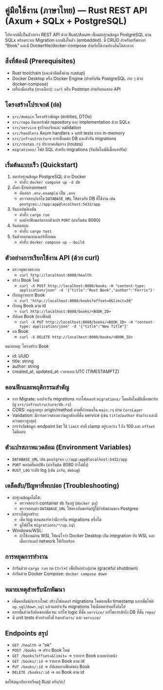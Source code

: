 # คู่มือใช้งาน (ภาษาไทย) — Rust REST API (Axum + SQLx + PostgreSQL)

โปรเจกต์นี้เป็นตัวอย่าง REST API ด้วย Rust/Axum เชื่อมต่อฐานข้อมูล PostgreSQL ผ่าน SQLx พร้อมระบบ Migration แบบฝังในตัว (embedded). มี CRUD สำหรับทรัพยากร "Book" และมี Dockerfile/docker-compose สำหรับใช้งานท้องถิ่นได้สะดวก

## สิ่งที่ต้องมี (Prerequisites)
- Rust toolchain (แนะนำติดตั้งผ่าน rustup)
- Docker Desktop หรือ Docker Engine (สำหรับรัน PostgreSQL ง่าย ๆ ด้วย docker-compose)
- เครื่องมือเสริม (ทางเลือก): `curl` หรือ Postman สำหรับทดสอบ API

## โครงสร้างโปรเจกต์ (ย่อ)
- `src/domain` โครงสร้างข้อมูล (entities, DTOs)
- `src/repo` อินเตอร์เฟส repository และ implementation ด้วย SQLx
- `src/service` ธุรกิจลอจิกและ validation
- `src/handlers` Axum handlers + unit tests แบบ in-memory
- `src/infrastructure` การเชื่อมต่อ DB และตัวรัน migrations
- `src/routes.rs` ประกาศเส้นทาง (routes)
- `migrations/` ไฟล์ SQL สำหรับ migrations (รันอัตโนมัติเมื่อแอปรัน)

## เริ่มต้นแบบเร็ว (Quickstart)
1) สตาร์ทฐานข้อมูล PostgreSQL ด้วย Docker
   - คำสั่ง: `docker compose up -d db`
2) ตั้งค่า Environment
   - คัดลอก `.env.example` เป็น `.env`
   - ตรวจสอบ/แก้ไข `DATABASE_URL` ให้ตรงกับ DB ที่ใช้งาน เช่น `postgres://app:app@localhost:5432/app`
3) รันแอปพลิเคชัน
   - คำสั่ง: `cargo run`
   - แอปจะฟังพอร์ตจากตัวแปร `PORT` (ค่าเริ่มต้น 8080)
4) รันทดสอบ
   - คำสั่ง: `cargo test`
5) รันด้วยคอนเทนเนอร์ทั้งหมด
   - คำสั่ง: `docker compose up --build`

## ตัวอย่างการเรียกใช้งาน API (ด้วย curl)
- ตรวจสุขภาพระบบ
  - `curl http://localhost:8080/health`
- สร้าง Book ใหม่
  - `curl -X POST http://localhost:8080/books -H "content-type: application/json" -d '{"title":"Rust Book","author":"Ferris"}'`
- เรียกดูรายการ Book
  - `curl "http://localhost:8080/books?offset=0&limit=20"`
- เรียกดู Book ตาม id
  - `curl http://localhost:8080/books/<BOOK_ID>`
- อัปเดต Book (บางฟิลด์)
  - `curl -X PUT http://localhost:8080/books/<BOOK_ID> -H "content-type: application/json" -d '{"title":"New Title"}'`
- ลบ Book
  - `curl -X DELETE http://localhost:8080/books/<BOOK_ID>`

หมายเหตุ: โครงสร้าง Book
- id: UUID
- title: string
- author: string
- created_at, updated_at: เวลาแบบ UTC (TIMESTAMPTZ)

## คอนฟิกและพฤติกรรมสำคัญ
- การ Migrate: แอปจะรัน migrations จากโฟลเดอร์ `migrations/` โดยอัตโนมัติเมื่อสตาร์ท (ดู `src/infrastructure/db.rs`)
- CORS: อนุญาตทุก origin/method ตามที่กำหนดใน `main.rs` ผ่าน `CorsLayer`
- Validation: มีการตรวจสอบความถูกต้องที่ชั้น service (เช่น `title`/`author` ห้ามว่าง และมีความยาวสูงสุด)
- การจำกัดข้อมูล: endpoint list ใช้ `limit` ค่าที่ clamp อยู่ระหว่าง 1 ถึง 100 และ `offset` ไม่ติดลบ

## ตัวแปรสภาพแวดล้อม (Environment Variables)
- `DATABASE_URL` เช่น `postgres://app:app@localhost:5432/app`
- `PORT` พอร์ตที่แอปฟัง (ค่าเริ่มต้น 8080 ถ้าไม่ตั้ง)
- `RUST_LOG` ระดับ log (เช่น `info`, `debug`)

## เคล็ดลับ/ปัญหาที่พบบ่อย (Troubleshooting)
- ต่อฐานข้อมูลไม่ได้:
  - ตรวจสอบว่า container `db` รันอยู่ (`docker ps`)
  - ตรวจสอบค่า `DATABASE_URL` ให้ตรงกับพอร์ต/ผู้ใช้/รหัสผ่านของ Postgres
- ตารางไม่ถูกสร้าง:
  - เช็ค log ตอนสตาร์ทว่ามีการรัน migrations หรือไม่
  - ดูไฟล์ใน `migrations/*/up.sql`
- Windows/WSL:
  - ถ้าใช้งานผ่าน WSL ให้แน่ใจว่า Docker Desktop เปิด integration กับ WSL และเช็คการแมป network ให้เรียบร้อย

## การหยุดการทำงาน
- ถ้ารันด้วย `cargo run` กด `Ctrl+C` เพื่อปิดอย่างสุภาพ (graceful shutdown)
- ถ้ารันด้วย Docker Compose: `docker compose down`

## หมายเหตุสำหรับนักพัฒนา
- เพิ่มคอลัมน์/ตารางใหม่: สร้างโฟลเดอร์ migrations ใหม่ตามชื่อ timestamp และเพิ่มไฟล์ `up.sql`/`down.sql` แล้วแอปจะรัน migrations ให้เมื่อสตาร์ทครั้งถัดไป
- แยกชั้นส่วนรับผิดชอบชัดเจน: แก้ไข logic ที่ชั้น `service/` แก้ไขการเข้าถึง DB ที่ชั้น `repo/`
- มี unit tests ตัวอย่างทั้งที่ `handlers/` และ `service/`

## Endpoints สรุป
- `GET /health` -> "ok"
- `POST /books` -> สร้าง Book ใหม่
- `GET /books?offset=&limit=` -> รายการ Book แบบแบ่งหน้า
- `GET /books/:id` -> รายการ Book ตาม id
- `PUT /books/:id` -> อัปเดตบางฟิลด์ของ Book
- `DELETE /books/:id` -> ลบ Book ตาม id

ขอให้สนุกกับการเรียนรู้ Rust ครับ/ค่ะ!
